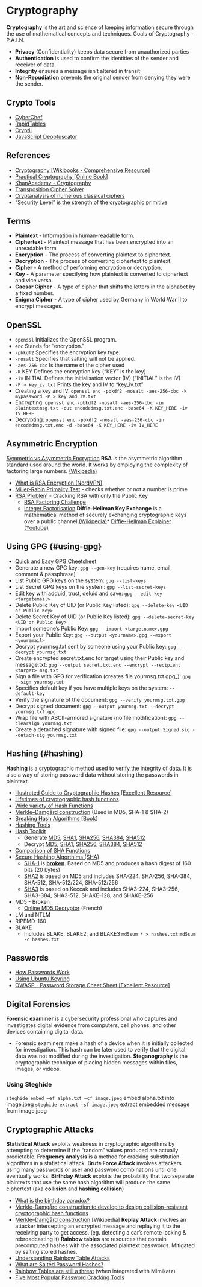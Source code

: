 # Cryptography

**Cryptography** is the art and science of keeping information secure through the use of mathematical concepts and techniques.
Goals of Cryptography - P.A.I.N.
* **Privacy** (Confidentiality) keeps data secure from unauthorized parties
* **Authentication** is used to confirm the identities of the sender and receiver of data.
* **Integrity** ensures a message isn’t altered in transit
* **Non-Repudiation** prevents the original sender from denying they were the sender.

## Crypto Tools
* [CyberChef](https://gchq.github.io/CyberChef/)
* [RapidTables](https://www.rapidtables.com/convert/number/binary-to-hex.html)
* [Cryptii](https://cryptii.com/)
* [JavaScript Deobfuscator](https://deobfuscate.io/)
## References
* [Cryptography [Wikibooks - Comprehensive Resource]](https://en.wikibooks.org/wiki/Cryptography)
* [Practical Cryptography [Online Book]](https://cryptobook.nakov.com/)
* [KhanAcademy - Cryptography](https://www.khanacademy.org/computing/computer-science/cryptography)
* [Transposition Cipher Solver](https://tholman.com/other/transposition/)
* [Cryptanalysis of numerous classical ciphers](http://practicalcryptography.com/cryptanalysis/)
* [“Security Level”](https://en.wikipedia.org/wiki/Security_level) is the strength of the [cryptographic primitive](https://en.wikipedia.org/wiki/Cryptographic_primitive) 
## Terms
* **Plaintext** - Information in human-readable form.
* **Ciphertext** - Plaintext message that has been encrypted into an unreadable form
* **Encryption** - The process of converting plaintext to ciphertext.
* **Decryption** - The process of converting ciphertext to plaintext.
* **Cipher** - A method of performing encryption or decryption.
* **Key** - A parameter specifying how plaintext is converted to ciphertext and vice versa.
* **Caesar Cipher** - A type of cipher that shifts the letters in the alphabet by a fixed number.
* **Enigma Cipher** - A type of cipher used by Germany in World War II to encrypt messages.
## OpenSSL
* `openssl` Initializes the OpenSSL program.
* `enc` Stands for “encryption.”
* `-pbkdf2` Specifies the encryption key type.
* `-nosalt` Specifies that salting will not be applied.
* `-aes-256-cbc` Is the name of the cipher used
* `-K` KEY Defines the encryption key (“KEY” is the key)
* `-iv` INITIAL Defines the initialisation vector (IV) (“INITIAL” is the IV)
* `-P > key_iv.txt` Prints the key and IV to “key_iv.txt”
* Creating a key and IV: `openssl enc -pbkdf2 -nosalt -aes-256-cbc -k mypassword -P > key_and_IV.txt`
* Encrypting: `openssl enc -pbkdf2 -nosalt -aes-256-cbc -in plaintextmsg.txt -out encodedmsg.txt.enc -base64 -K KEY_HERE -iv IV_HERE`
* Decrypting: `openssl enc -pbkdf2 -nosalt -aes-256-cbc -in encodedmsg.txt.enc -d -base64 -K KEY_HERE -iv IV_HERE`
## Asymmetric Encryption
[Symmetric vs Asymmetric Encryption](https://www.101computing.net/symmetric-vs-asymmetric-encryption/)
**RSA** is the asymmetric algorithm standard used around the world. It works by employing the complexity of factoring large numbers. [(Wikipedia)](https://en.wikipedia.org/wiki/RSA_(cryptosystem))
* [What is RSA Encryption (NordVPN)](https://nordvpn.com/blog/rsa-encryption/)
* [Miller-Rabin Primality Test](https://planetcalc.com/8995/) - checks whether or not a number is prime
* [RSA Problem](https://en.wikipedia.org/wiki/RSA_problem) - Cracking RSA with only the Public Key
    * [RSA Factoring Challenge](https://en.wikipedia.org/wiki/RSA_Factoring_Challenge)
    * [Integer Factorisation](https://en.wikipedia.org/wiki/Integer_factorization)
**Diffie-Hellman Key Exchange** is a mathematical method of securely exchanging cryptographic keys over a public channel [(Wikipedia)](https://en.wikipedia.org/wiki/Diffie%E2%80%93Hellman_key_exchange)* [Diffie-Hellman Explainer (Youtube)](https://www.youtube.com/watch?v=NmM9HA2MQGI)
## Using GPG {#using-gpg}
* [Quick and Easy GPG Cheetsheet](http://irtfweb.ifa.hawaii.edu/~lockhart/gpg/)
* Generate a new GPG key: `gpg --gen-key` (requires name, email, comment & passphrase)
* List Public GPG keys on the system: `gpg --list-keys`
* List Secret GPG keys on the system: `gpg --list-secret-keys`
* Edit key with adduid, trust, deluid and save: `gpg --edit-key <targetemail>`
* Delete Public Key of UID (or Public Key listed): `gpg --delete-key <UID or Public Key>`
* Delete Secret Key of UID (or Public Key listed): `gpg --delete-secret-key <UID or Public Key>`
* Import someone’s Public Key: `gpg --import <targetname>.gpg`
* Export your Public Key: `gpg --output <yourname>.gpg --export <youremail>`
* Decrypt yourmsg.txt sent by someone using your Public key: `gpg --decrypt yourmsg.txt`
* Create encrypted secret.txt.enc for target using their Public key and message.txt: `gpg --output secret.txt.enc --encrypt --recipient <target> msg.txt`
* Sign a file with GPG for verification (creates file yourmsg.txt.gpg_): `gpg --sign yourmsg.txt`
* Specifies default key if you have multiple keys on the system: `--default-key`
* Verify the signature of the document: `gpg --verify yourmsg.txt.gpg`
* Decrypt signed document: `gpg --output yourmsg.txt --decrypt yourmsg.txt.gpg`
* Wrap file with ASCII-armored signature (no file modification): `gpg --clearsign yourmsg.txt`
* Create a detached signature with signed file: `gpg --output Signed.sig --detach-sig yourmsg.txt` 

## Hashing  {#hashing}
**Hashing** is a cryptographic method used to verify the integrity of data. It is also a way of storing password data without storing the passwords in plaintext.
* [Illustrated Guide to Cryptographic Hashes](http://www.unixwiz.net/techtips/iguide-crypto-hashes.html) [[Excellent Resource]](http://www.unixwiz.net/techtips/iguide-crypto-hashes.html)
* [Lifetimes of cryptographic hash functions](https://valerieaurora.org/hash.html)
* [Wide variety of Hash Functions](https://learn.saylor.org/mod/book/view.php?id=36370&chapterid=20509)
* [Merkle–Damgård construction](https://justcryptography.com/merkle-damgard-construction/) (Used in MD5, SHA-1 & SHA-2)
* [Breaking Hash Algorithms [Book]](https://en.wikibooks.org/wiki/Cryptography/Breaking_Hash_Algorithms)
* [Hashing Tools](https://emn178.github.io/online-tools/index.html) 
* [Hash Toolkit](https://hashtoolkit.com/) 
    * Generate [MD5](https://hashtoolkit.com/generate-md5-hash/), [SHA1](https://hashtoolkit.com/generate-sha1-hash/), [SHA256](https://hashtoolkit.com/generate-sha256-hash/), [SHA384](https://hashtoolkit.com/generate-sha384-hash/), [SHA512](https://hashtoolkit.com/generate-sha512-hash/)
    * Decrypt [MD5](https://hashtoolkit.com/decrypt-md5-hash/), [SHA1](https://hashtoolkit.com/decrypt-sha1-hash/), [SHA256](https://hashtoolkit.com/decrypt-sha256-hash/), [SHA384](https://hashtoolkit.com/decrypt-sha384-hash/), [SHA512](https://hashtoolkit.com/decrypt-sha512-hash/) 
* [Comparison of SHA Functions](https://en.wikipedia.org/wiki/SHA-3#Comparison_of_SHA_functions)
* [Secure Hashing Algorthims (SHA)](https://en.wikipedia.org/wiki/Secure_Hash_Algorithms)
    * [SHA-1](http://en.wikipedia.org/wiki/SHA-1) is **[broken](https://www.secpod.com/blog/broken-sha-1-algorithm-a-twist-in-the-cryptography-world/)**. Based on MD5 and produces a hash digest of 160 bits (20 bytes)
    * [SHA2](https://en.wikipedia.org/wiki/SHA-2) is based on MD5 and includes SHA-224, SHA-256, SHA-384, SHA-512, SHA-512/224, SHA-512/256
    * [SHA3](https://en.wikipedia.org/wiki/SHA-3) is based on Keccak and includes SHA3-224, SHA3-256, SHA3-384, SHA3-512, SHAKE-128, and SHAKE-256
* MD5 - Broken
    * [Online MD5 Decryptor](https://md5decrypt.net/) (French)
* LM and NTLM
* RIPEMD-160
* BLAKE
    * Includes BLAKE, BLAKE2, and BLAKE3 
`md5sum * > hashes.txt`
`md5sum -c hashes.txt`
## Passwords
* [How Passwords Work](https://delinea.com/blog/how-do-passwords-work)
* [Using Ubuntu Keyring](https://itsfoss.com/ubuntu-keyring/)
* [OWASP - Password Storage Cheet Sheet [Excellent Resource]](https://cheatsheetseries.owasp.org/cheatsheets/Password_Storage_Cheat_Sheet.html)
## Digital Forensics
**Forensic examiner** is a cybersecurity professional who captures and investigates digital evidence from computers, cell phones, and other devices containing digital data.
* Forensic examiners make a hash of a device when it is initially collected for investigation. This hash can be later used to verify that the digital data was not modified during the investigation.
**Steganography** is the cryptographic technique of placing hidden messages within files, images, or videos.
### Using Steghide
`steghide embed –ef alpha.txt –cf image.jpeg` embed alpha.txt into image.jpeg
`steghide extract –sf image.jpeg` extract embedded message from image.jpeg
## Cryptographic Attacks
**Statistical Attack** exploits weakness in cryptographic algorithms by attempting to determine if the “random” values produced are actually predictable. 
**Frequency analysis** is a method for cracking substitution algorithms in a statistical attack.
**Brute Force Attack** involves attackers using many passwords or user and password combinations until one eventually works.
**Birthday Attack** exploits the probability that two separate plaintexts that use the same hash algorithm will produce the same ciphertext (aka **collision** and **hashing collision**)
* [What is the birthday paradox?](https://justcryptography.com/the-birthday-paradox/)
* [Merkle-Damgård construction to develop to design collision-resistant cryptographic hash functions](https://justcryptography.com/merkle-damgard-construction/)
* [Merkle–Damgård construction](https://en.wikipedia.org/wiki/Merkle%E2%80%93Damg%C3%A5rd_construction) [Wikipedia]
**Replay Attack** involves an attacker intercepting an encrypted message and replaying it to the receiving party to get access. (eg. detecting a car’s remote locking & rebroadcasting it)
**Rainbow tables** are resources that contain precomputed hashes with the associated plaintext passwords. Mitigated by salting stored hashes.
* [Understanding Rainbow Table Attacks](https://www.geeksforgeeks.org/understanding-rainbow-table-attack/)
* [What are Salted Password Hashes?](https://www.okta.com/blog/2019/03/what-are-salted-passwords-and-password-hashing/) 
* [Rainbow Tables are still a threat](https://www.itprotoday.com/identity-management-and-access-control/why-rainbow-tables-are-still-threat) (when integrated with Mimikatz)
* [Five Most Popular Password Cracking Tools](https://delinea.com/blog/5-most-popular-password-cracking-tools-and-how-to-protect-your-enterprise)
